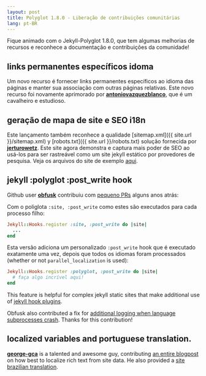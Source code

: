```yaml
---
layout: post
title: Polyglot 1.8.0 - Liberação de contribuições comunitárias
lang: pt-BR
---
```


Fique animado com o Jekyll-Polyglot 1.8.0, que tem algumas melhorias de recursos e reconhece a documentação e contribuições da comunidade!

## links permanentes específicos idoma

Um novo recurso é fornecer links permanentes específicos ao idioma das páginas e manter sua associação com outras páginas relativas. Este novo recurso foi novamente aprimorado por **[antoniovazquezblanco](https://github.com/antoniovazquezblanco)**, que é um cavalheiro e estudioso.

## geração de mapa de site e SEO i18n

Este lançamento também reconhece a qualidade [sitemap.xml]({{ site.url }}/sitemap.xml) y [robots.txt]({{ site.url }}/robots.txt) solução fornecida por **[jerturowetz](https://github.com/jerturowetz)**. Este site agora demonstra e captura mais poder de SEO ao usá-los para ser rastreável como um site jekyll estático por provedores de pesquisa. Veja os arquivos do site de exemplo [aqui](https://github.com/untra/polyglot/tree/master/site).

## jekyll :polyglot :post_write hook

Github user **[obfusk](https://github.com/obfusk)** contribuiu com [pequeno PRs](https://github.com/untra/polyglot/pull/142) alguns anos atrás:

Com o poliglota `:site, :post_write` como estes são executados para cada processo filho:

```rb
Jekyll::Hooks.register :site, :post_write do |site|
  ...
end
```

Esta versão adiciona um personalizado `:post_write` hook que é executado exatamente uma vez, depois que todos os idiomas foram processados (whether or not `parallel_localization` is used):

```rb
Jekyll::Hooks.register :polyglot, :post_write do |site|
  # faça algo incrível aqui!
end
```

This feature is helpful for complex jekyll static sites that make additional use of [jekyll hook plugins](https://jekyllrb.com/docs/plugins/hooks/).

Obfusk also contributed a fix for [additional logging when language subprocesses crash](https://github.com/untra/polyglot/pull/145). Thanks for this contribution!

## localized variables and portuguese translation.

**[george-gca](https://github.com/george-gca)** is a talented and awesome guy, contributing [an entire blogpost](/2024/02/29/localized-variables/) on how best to localize rich text from site data. He also provided a [site brazilian translation](https://polyglot.untra.io/pt-BR/). 

